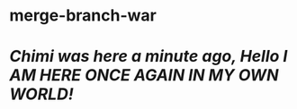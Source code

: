 # merge-branch-war

# ***Chimi was here a minute ago, Hello I AM HERE ONCE AGAIN IN MY OWN WORLD!***